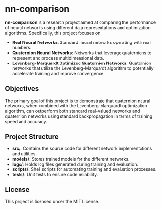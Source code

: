 # nn-comparison

**nn-comparison** is a research project aimed at comparing the performance of neural networks using different data representations and optimization algorithms. Specifically, this project focuses on:

- **Real Neural Networks**: Standard neural networks operating with real numbers.
- **Quaternion Neural Networks**: Networks that leverage quaternions to represent and process multidimensional data.
- **Levenberg-Marquardt Optimized Quaternion Networks**: Quaternion networks that utilize the Levenberg-Marquardt algorithm to potentially accelerate training and improve convergence.

## Objectives

The primary goal of this project is to demonstrate that quaternion neural networks, when combined with the Levenberg-Marquardt optimization algorithm, can outperform both standard real-valued networks and quaternion networks using standard backpropagation in terms of training speed and accuracy.

## Project Structure

- **src/**: Contains the source code for different network implementations and utilities.
- **models/**: Stores trained models for the different networks.
- **logs/**: Holds log files generated during training and evaluation.
- **scripts/**: Shell scripts for automating training and evaluation processes.
- **tests/**: Unit tests to ensure code reliability.

## License

This project is licensed under the MIT License.
